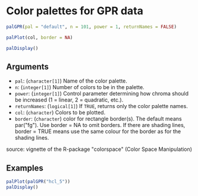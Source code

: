 # Color palettes for GPR data

```r
palGPR(pal = "default", n = 101, power = 1, returnNames = FALSE)

palPlot(col, border = NA)

palDisplay()
```

## Arguments

- `pal`: (`character[1]`) Name of the color palette.
- `n`: (`integer[1]`) Number of colors to be in the palette.
- `power`: (`integer[1]`) Control parameter determining how chroma should be increased (1 = linear, 2 = quadratic, etc.).
- `returnNames`: (`logical[1]`) If `TRUE`, returns only the color palette names.
- `col`: (`character`) Colors to be plotted.
- `border`: (`character`) color for rectangle border(s). The default means par("fg"). Use border = NA to omit borders. If there are shading lines, border = TRUE means use the same colour for the border as for the shading lines.

source: vignette of the R-package "colorspace" (Color Space Manipulation)

## Examples

```r
palPlot(palGPR("hcl_5"))
palDisplay()
```